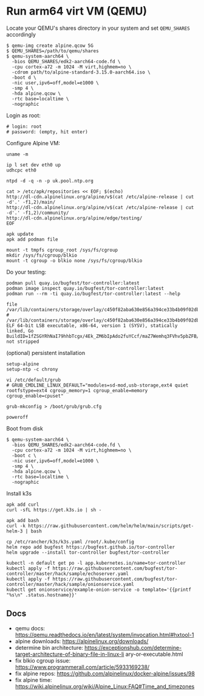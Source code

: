# Run arm64 virt VM (QEMU)

Locate your QEMU's shares directory in your system and set `QEMU_SHARES` accordingly 
```shell script
$ qemu-img create alpine.qcow 5G
$ QEMU_SHARES=/path/to/qemu/shares
$ qemu-system-aarch64 \
  -bios QEMU_SHARES/edk2-aarch64-code.fd \
  -cpu cortex-a72 -m 1024 -M virt,highmem=no \
  -cdrom path/to/alpine-standard-3.15.0-aarch64.iso \
  -boot d \
  -nic user,ipv6=off,model=e1000 \
  -smp 4 \
  -hda alpine.qcow \
  -rtc base=localtime \
  -nographic
```

Login as root:

    # login: root
    # password: (empty, hit enter)
    
Configure Alpine VM:

```shell script
uname -m

ip l set dev eth0 up
udhcpc eth0

ntpd -d -q -n -p uk.pool.ntp.org

cat > /etc/apk/repositories << EOF; $(echo)
http://dl-cdn.alpinelinux.org/alpine/v$(cat /etc/alpine-release | cut -d'.' -f1,2)/main/
http://dl-cdn.alpinelinux.org/alpine/v$(cat /etc/alpine-release | cut -d'.' -f1,2)/community/
http://dl-cdn.alpinelinux.org/alpine/edge/testing/
EOF

apk update
apk add podman file

mount -t tmpfs cgroup_root /sys/fs/cgroup
mkdir /sys/fs/cgroup/blkio
mount -t cgroup -o blkio none /sys/fs/cgroup/blkio
```

Do your testing:

````shell script
podman pull quay.io/bugfest/tor-controller:latest
podman image inspect quay.io/bugfest/tor-controller:latest
podman run --rm -ti quay.io/bugfest/tor-controller:latest --help

file /var/lib/containers/storage/overlay/c450f82aba630e856a394ce33b4b09f02db5522aa930f1f163b8e9c8e02146f7/diff/manager
# /var/lib/containers/storage/overlay/c450f82aba630e856a394ce33b4b09f02db5522aa930f1f163b8e9c8e02146f7/diff/manager: ELF 64-bit LSB executable, x86-64, version 1 (SYSV), statically linked, Go BuildID=1fZSGYRhNaI79hhbTcgx/4Ek_ZM6bIpAdo2fuYCcf/maZ7Wemhq3FVhv5pbZFB/fgXWOJPsDeddc3FrBWWB, not stripped
````

(optional) persistent installation
```shell script
setup-alpine
setup-ntp -c chrony

vi /etc/default/grub
# GRUB_CMDLINE_LINUX_DEFAULT="modules=sd-mod,usb-storage,ext4 quiet rootfstype=ext4 cgroup_memory=1 cgroup_enable=memory cgroup_enable=cpuset"

grub-mkconfig > /boot/grub/grub.cfg

poweroff
```

Boot from disk
```shell script
$ qemu-system-aarch64 \
  -bios QEMU_SHARES/edk2-aarch64-code.fd \
  -cpu cortex-a72 -m 1024 -M virt,highmem=no \
  -boot c \
  -nic user,ipv6=off,model=e1000 \
  -smp 4 \
  -hda alpine.qcow \
  -rtc base=localtime \
  -nographic
```

Install k3s
```shell script
apk add curl
curl -sfL https://get.k3s.io | sh -

apk add bash
curl -k https://raw.githubusercontent.com/helm/helm/main/scripts/get-helm-3 | bash

cp /etc/rancher/k3s/k3s.yaml /root/.kube/config
helm repo add bugfest https://bugfest.github.io/tor-controller
helm upgrade --install tor-controller bugfest/tor-controller

kubectl -n default get po -l app.kubernetes.io/name=tor-controller
kubectl apply -f https://raw.githubusercontent.com/bugfest/tor-controller/master/hack/sample/echoserver.yaml
kubectl apply -f https://raw.githubusercontent.com/bugfest/tor-controller/master/hack/sample/onionservice.yaml
kubectl get onionservice/example-onion-service -o template='{{printf "%s\n" .status.hostname}}'

```

Docs
----

- qemu docs: https://qemu.readthedocs.io/en/latest/system/invocation.html#hxtool-1
- alpine downloads: https://alpinelinux.org/downloads/
- determine bin architecture: https://exceptionshub.com/determine-target-architecture-of-binary-file-in-linux-li  ary-or-executable.html
- fix blkio cgroup issue: https://www.programmerall.com/article/5933169238/
- fix alpine repos: https://github.com/alpinelinux/docker-alpine/issues/98
- fix alpine time: https://wiki.alpinelinux.org/wiki/Alpine_Linux:FAQ#Time_and_timezones

